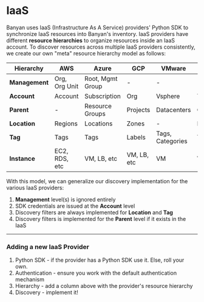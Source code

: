 # IaaS

Banyan uses IaaS (Infrastructure As A Service) providers' Python SDK to synchronize IaaS resources into Banyan's inventory. IaaS providers have different **resource hierarchies** to organize resources inside an IaaS account. To discover resources across multiple IaaS providers consistently, we create our own "meta" resource hierarchy model as follows:


| Hierarchy          	 | AWS            | Azure               | GCP           | VMware            | OCI           |
| --------- 		 	 | --- 		 	  | -----				| ---			| ------		    | ---			|
| **Management**         | Org, Org Unit  | Root, Mgmt Group    | -             | -		            | -		        |
| **Account**            | Account        | Subscription        | Org           | Vsphere   	    | Tenant        | 
| **Parent**             | -              | Resource Groups     | Projects      | Datacenters       | Compartments  |
| **Location**			 | Regions		  | Locations			| Zones			| -				    | Regions		|
| **Tag**                | Tags           | Tags                | Labels        | Tags, Categories  | Tags          |
| **Instance**           | EC2, RDS, etc  | VM, LB, etc         | VM, LB, etc   | VM                | VM, DB, etc   |

With this model, we can generalize our discovery implementation for the various IaaS providers:

1. **Management** level(s) is ignored entirely
2. SDK credentials are issued at the **Account** level
3. Discovery filters are always implemented for **Location** and **Tag**
4. Discovery filters is implemented for the **Parent** level if it exists in the IaaS

---

### Adding a new IaaS Provider

1. Python SDK - if the provider has a Python SDK use it. Else, roll your own.
2. Authentication - ensure you work with the default authentication mechanism
3. Hierarchy - add a column above with the provider's resource hierarchy
4. Discovery - implement it!